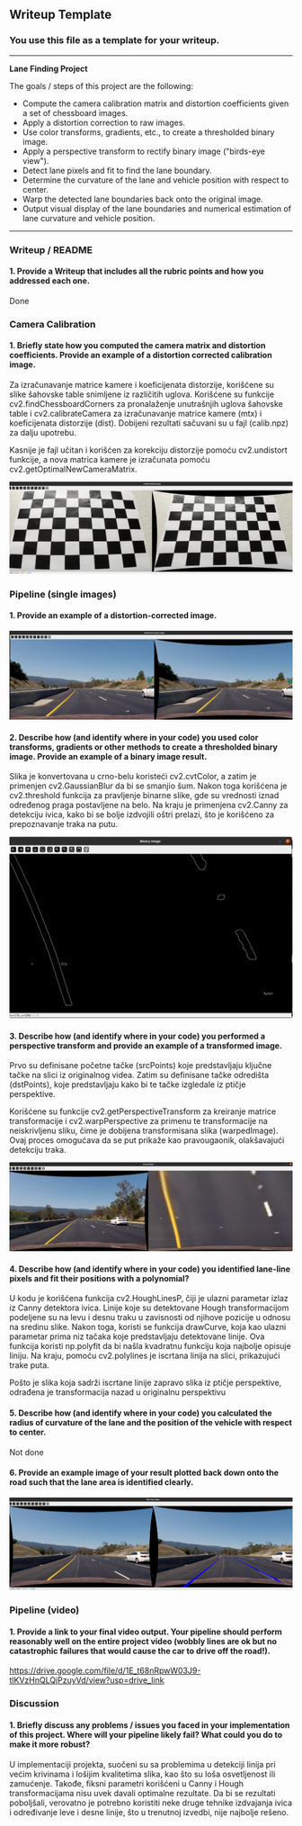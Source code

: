 ## Writeup Template

### You use this file as a template for your writeup.

---

**Lane Finding Project**

The goals / steps of this project are the following:

* Compute the camera calibration matrix and distortion coefficients given a set of chessboard images.
* Apply a distortion correction to raw images.
* Use color transforms, gradients, etc., to create a thresholded binary image.
* Apply a perspective transform to rectify binary image ("birds-eye view").
* Detect lane pixels and fit to find the lane boundary.
* Determine the curvature of the lane and vehicle position with respect to center.
* Warp the detected lane boundaries back onto the original image.
* Output visual display of the lane boundaries and numerical estimation of lane curvature and vehicle position.

[//]: # (Image References)

[image1]: ./examples/undistort_output.png "Undistorted"
[image2]: ./test_images/test1.jpg "Road Transformed"
[image3]: ./examples/binary_combo_example.jpg "Binary Example"
[image4]: ./examples/warped_straight_lines.jpg "Warp Example"
[image5]: ./examples/color_fit_lines.jpg "Fit Visual"
[image6]: ./examples/example_output.jpg "Output"
[video1]: ./project_video.mp4 "Video"

---

### Writeup / README

#### 1. Provide a Writeup that includes all the rubric points and how you addressed each one.

Done

### Camera Calibration

#### 1. Briefly state how you computed the camera matrix and distortion coefficients. Provide an example of a distortion corrected calibration image.

Za izračunavanje matrice kamere i koeficijenata distorzije, korišćene su slike šahovske table snimljene iz različitih uglova. Korišćene su funkcije cv2.findChessboardCorners za pronalaženje unutrašnjih uglova šahovske table i cv2.calibrateCamera za izračunavanje matrice kamere (mtx) i koeficijenata distorzije (dist). Dobijeni rezultati sačuvani su u fajl (calib.npz) za dalju upotrebu.

Kasnije je fajl učitan i korišćen za korekciju distorzije pomoću cv2.undistort funkcije, a nova matrica kamere je izračunata pomoću cv2.getOptimalNewCameraMatrix.

![distortion corrected image](exported_img/undisorted.png)

### Pipeline (single images)

#### 1. Provide an example of a distortion-corrected image.

![distortion corrected image](exported_img/undisorted_road.png)


#### 2. Describe how (and identify where in your code) you used color transforms, gradients or other methods to create a thresholded binary image.  Provide an example of a binary image result.

Slika je konvertovana u crno-belu koristeći cv2.cvtColor, a zatim je primenjen cv2.GaussianBlur da bi se smanjio šum. Nakon toga korišćena je cv2.threshold funkcija za pravljenje binarne slike, gde su vrednosti iznad određenog praga postavljene na belo. Na kraju je primenjena cv2.Canny za detekciju ivica, kako bi se bolje izdvojili oštri prelazi, što je korišćeno za prepoznavanje traka na putu.

![distortion corrected image](exported_img/binary_image.png)

#### 3. Describe how (and identify where in your code) you performed a perspective transform and provide an example of a transformed image.

Prvo su definisane početne tačke (srcPoints) koje predstavljaju ključne tačke na slici iz originalnog videa. Zatim su definisane tačke odredišta (dstPoints), koje predstavljaju kako bi te tačke izgledale iz ptičje perspektive.

Korišćene su funkcije cv2.getPerspectiveTransform za kreiranje matrice transformacije i cv2.warpPerspective za primenu te transformacije na neiskrivljenu sliku, čime je dobijena transformisana slika (warpedImage). Ovaj proces omogućava da se put prikaže kao pravougaonik, olakšavajući detekciju traka.

![distortion corrected image](exported_img/transformedImg.png)

#### 4. Describe how (and identify where in your code) you identified lane-line pixels and fit their positions with a polynomial?

U kodu je korišćena funkcija cv2.HoughLinesP, čiji je ulazni parametar izlaz  iz Canny detektora ivica. Linije koje su detektovane Hough transformacijom podeljene su na levu i desnu traku u zavisnosti od njihove pozicije u odnosu na sredinu slike. Nakon toga, koristi se funkcija drawCurve, koja kao ulazni parametar prima niz tačaka koje predstavljaju detektovane linije. Ova funkcija koristi np.polyfit da bi našla kvadratnu funkciju koja najbolje opisuje liniju. Na kraju, pomoću cv2.polylines je iscrtana linija na slici, prikazujući trake puta.

Pošto je slika koja sadrži iscrtane linije zapravo slika iz ptičje perspektive, odrađena je transformacija nazad u originalnu perspektivu



#### 5. Describe how (and identify where in your code) you calculated the radius of curvature of the lane and the position of the vehicle with respect to center.

Not done

#### 6. Provide an example image of your result plotted back down onto the road such that the lane area is identified clearly.

![distortion corrected image](exported_img/final_image.png)

### Pipeline (video)

#### 1. Provide a link to your final video output.  Your pipeline should perform reasonably well on the entire project video (wobbly lines are ok but no catastrophic failures that would cause the car to drive off the road!).

https://drive.google.com/file/d/1E_t68nRpwW03J9-tlKVzHnQLQjPzuyVd/view?usp=drive_link

### Discussion

#### 1. Briefly discuss any problems / issues you faced in your implementation of this project.  Where will your pipeline likely fail?  What could you do to make it more robust?

U implementaciji projekta, suočeni su sa problemima u detekciji linija pri većim krivinama i lošijim kvalitetima slika, kao što su loša osvetljenost ili zamućenje. Takođe, fiksni parametri korišćeni u Canny i Hough transformacijama nisu uvek davali optimalne rezultate. Da bi se rezultati poboljšali, verovatno je potrebno koristiti neke druge tehnike izdvajanja ivica i određivanje leve i desne linije, što u trenutnoj izvedbi, nije najbolje rešeno.


